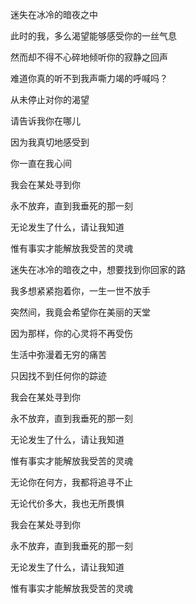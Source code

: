 
迷失在冰冷的暗夜之中

此时的我，多么渴望能够感受你的一丝气息

然而却不得不心碎地倾听你的寂静之回声

难道你真的听不到我声嘶力竭的呼喊吗？

从未停止对你的渴望

请告诉我你在哪儿

因为我真切地感受到

你一直在我心间

我会在某处寻到你

永不放弃，直到我垂死的那一刻

无论发生了什么，请让我知道

惟有事实才能解放我受苦的灵魂

迷失在冰冷的暗夜之中，想要找到你回家的路

我多想紧紧抱着你，一生一世不放手

突然间，我竟会希望你在美丽的天堂

因为那样，你的心灵将不再受伤

生活中弥漫着无穷的痛苦

只因找不到任何你的踪迹

我会在某处寻到你

永不放弃，直到我垂死的那一刻

无论发生了什么，请让我知道

惟有事实才能解放我受苦的灵魂

无论你在何方，我都将追寻不止

无论代价多大，我也无所畏惧

我会在某处寻到你

永不放弃，直到我垂死的那一刻

无论发生了什么，请让我知道

惟有事实才能解放我受苦的灵魂
